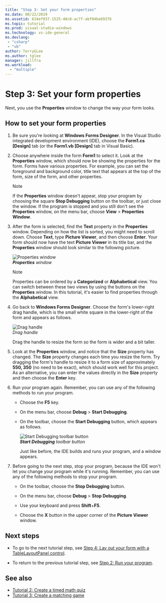 ```yaml
---
title: "Step 3: Set your form properties"
ms.date: 08/22/2019
ms.assetid: 634ef037-1525-48c8-ac7f-abf04be69376
ms.topic: tutorial
ms.prod: visual-studio-windows
ms.technology: vs-ide-general
ms.devlang: 
 - "csharp"
 - "vb"
author: TerryGLee
ms.author: tglee
manager: jillfra
ms.workload:
  - "multiple"
---
```

# Step 3: Set your form properties

Next, you use the **Properties** window to change the way your form looks.

## How to set your form properties

1. Be sure you're looking at **Windows Forms Designer**. In the Visual Studio integrated development environment (IDE), choose the **Form1.cs [Design]** tab (or the **Form1.vb [Design]** tab in Visual Basic).

1. Choose anywhere inside the form **Form1** to select it. Look at the **Properties** window, which should now be showing the properties for the form. Forms have various properties. For example, you can set the foreground and background color, title text that appears at the top of the form, size of the form, and other properties.

   > [!NOTE]
   > If the **Properties** window doesn't appear, stop your program by choosing the square **Stop Debugging** button on the toolbar, or just close the window. If the program is stopped and you still don't see the **Properties** window, on the menu bar, choose **View** > **Properties Window**.

1. After the form is selected, find the **Text** property in the **Properties** window. Depending on how the list is sorted, you might need to scroll down. Choose **Text**, type **Picture Viewer**, and then choose **Enter**.  Your form should now have the text **Picture Viewer** in its title bar, and the **Properties** window should look similar to the following picture.

    ![Properties window](../ide/media/express_edittextproperty.png)<br>
   ***Properties** window*

   > [!NOTE]
   > Properties can be ordered by a **Categorized** or **Alphabetical** view. You can switch between these two views by using the buttons on the **Properties** window. In this tutorial, it's easier to find properties through the **Alphabetical** view.

1. Go back to **Windows Forms Designer**. Choose the form's lower-right drag handle, which is the small white square in the lower-right of the form and appears as follows.

    ![Drag handle](../ide/media/express_bottomrt_drag.png)<br>
   *Drag handle*

    Drag the handle to resize the form so the form is wider and a bit taller.

1. Look at the **Properties** window, and notice that the **Size** property has changed. The **Size** property changes each time you resize the form. Try dragging the form's handle to resize it to a form size of approximately **550, 350** (no need to be exact), which should work well for this project. As an alternative, you can enter the values directly in the **Size** property and then choose the **Enter** key.

1. Run your program again. Remember, you can use any of the following methods to run your program.

   - Choose the **F5** key.

   - On the menu bar, choose **Debug** > **Start Debugging**.

   - On the toolbar, choose the **Start Debugging** button, which appears as follows.

      ![Start Debugging toolbar button](../ide/media/express_icondebug.png)<br>
     ***Start Debugging** toolbar button*

     Just like before, the IDE builds and runs your program, and a window appears.

1. Before going to the next step, stop your program, because the IDE won't let you change your program while it's running. Remember, you can use any of the following methods to stop your program.

   - On the toolbar, choose the **Stop Debugging** button.

   - On the menu bar, choose **Debug** > **Stop Debugging**.
   
   - Use your keyboard and press **Shift**+**F5**. 

   - Choose the **X** button in the upper corner of the **Picture Viewer** window.

## Next steps

* To go to the next tutorial step, see [Step 4: Lay out your form with a TableLayoutPanel control](../ide/step-4-lay-out-your-form-with-a-tablelayoutpanel-control.md).

* To return to the previous tutorial step, see [Step 2: Run your program](../ide/step-2-run-your-program.md).
 
## See also

* [Tutorial 2: Create a timed math quiz](tutorial-2-create-a-timed-math-quiz.md)
* [Tutorial 3: Create a matching game](tutorial-3-create-a-matching-game.md)
